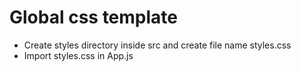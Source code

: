 # Global css template

- Create styles directory inside src and create file name styles.css
- Import styles.css in App.js
